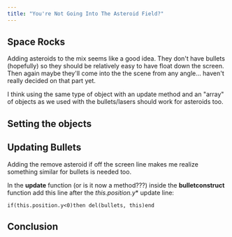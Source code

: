 ```yaml
---
title: "You're Not Going Into The Asteroid Field?"
---
```


## Space Rocks

Adding asteroids to the mix seems like a good idea.  They don't have bullets (hopefully) so they should be relatively easy to have float down the screen.  Then again maybe they'll come into the the scene from any angle... haven't really decided on that part yet.

I think using the same type of object with an update method and an "array" of objects as we used with the bullets/lasers should work for asteroids too.

## Setting the objects

## Updating Bullets

Adding the remove asteroid if off the screen line makes me realize something similar for bullets is needed too.

In the **update** function (or is it now a method???) inside the **bulletconstruct** function add this line after the *this.position.y** update line:

```
if(this.position.y<0)then del(bullets, this)end
```

## Conclusion
